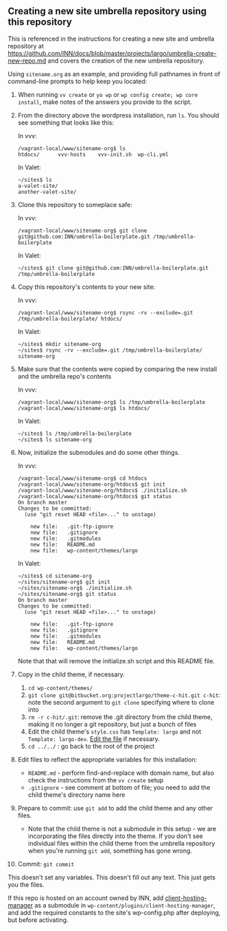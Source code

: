 ## Creating a new site umbrella repository using this repository

This is referenced in the instructions for creating a new site and umbrella repository at https://github.com/INN/docs/blob/master/projects/largo/umbrella-create-new-repo.md and covers the creation of the new umbrella repository.

Using `sitename.org` as an example, and providing full pathnames in front of command-line prompts to help keep you located:

1. When running `vv create` or `yo wp` or `wp config create; wp core install`, make notes of the answers you provide to the script.
2. From the directory above the wordpress installation, run `ls`. You should see something that looks like this:

	In vvv:

	```
	/vagrant-local/www/sitename-org$ ls
	htdocs/      vvv-hosts    vvv-init.sh  wp-cli.yml
	```
	In Valet:
	
	```
	~/sites$ ls  
	a-valet-site/  
	another-valet-site/  
	```
3. Clone this repository to someplace safe:

	In vvv:

	```
	/vagrant-local/www/sitename-org$ git clone git@github.com:INN/umbrella-boilerplate.git /tmp/umbrella-boilerplate
	```
	In Valet:
	
	```
	~/sites$ git clone git@github.com:INN/umbrella-boilerplate.git /tmp/umbrella-boilerplate
	```
4. Copy this repository's contents to your new site:

	In vvv:

	```
	/vagrant-local/www/sitename-org$ rsync -rv --exclude=.git /tmp/umbrella-boilerplate/ htdocs/
	```
	In Valet:
	
	```
	~/sites$ mkdir sitename-org
	~/sites$ rsync -rv --exclude=.git /tmp/umbrella-boilerplate/ sitename-org
	```
5. Make sure that the contents were copied by comparing the new install and the umbrella repo's contents
	
	In vvv:
	
	```
	/vagrant-local/www/sitename-org$ ls /tmp/umbrella-boilerplate
	/vagrant-local/www/sitename-org$ ls htdocs/
	```
	In Valet:
	
	```
	~/sites$ ls /tmp/umbrella-boilerplate
	~/sites$ ls sitename-org
	```
6. Now, initialize the submodules and do some other things.
	
	In vvv:

	```
	/vagrant-local/www/sitename-org$ cd htdocs
	/vagrant-local/www/sitename-org/htdocs$ git init
	/vagrant-local/www/sitename-org/htdocs$ ./initialize.sh
	/vagrant-local/www/sitename-org/htdocs$ git status
	On branch master
	Changes to be committed:
	  (use "git reset HEAD <file>..." to unstage)

		new file:   .git-ftp-ignore
		new file:   .gitignore
		new file:   .gitmodules
		new file:   README.md
		new file:   wp-content/themes/largo

	```
	In Valet:
	
	```
	~/sites$ cd sitename-org
	~/sites/sitename-org$ git init
	~/sites/sitename-org$ ./initialize.sh
	~/sites/sitename-org$ git status
	On branch master
	Changes to be committed:
	  (use "git reset HEAD <file>..." to unstage)

		new file:   .git-ftp-ignore
		new file:   .gitignore
		new file:   .gitmodules
		new file:   README.md
		new file:   wp-content/themes/largo

	```
	
	Note that that will remove the initialize.sh script and this README file.

7. Copy in the child theme, if necessary.
	1. `cd wp-content/themes/`
	2. `git clone git@bitbucket.org:projectlargo/theme-c-hit.git c-hit`: note the second argument to `git clone` specifying where to clone into
	3. `rm -r c-hit/.git`: remove the .git directory from the child theme, making it no longer a git repository, but just a bunch of files
	4. Edit the child theme's `style.css` has `Template: largo` and not `Template: largo-dev`. [Edit the file](https://github.com/INN/umbrella-nhindepth/commit/1434e83c9f2461625b76395710ee840322a55d86) if necessary.
	5. `cd ../../` : go back to the root of the project

8. Edit files to reflect the appropriate variables for this installation:
	- `README.md` - perform find-and-replace with domain name, but also check the instructions from the `vv create` setup
	- `.gitignore` - see comment at bottom of file; you need to add the child theme's directory name here

9. Prepare to commit: use `git add` to add the child theme and any other files.
	- Note that the child theme is not a submodule in this setup - we are incorporating the files directly into the theme. If you don't see individual files within the child theme from the umbrella repository when you're running `git add`, something has gone wrong.

10. Commit: `git commit`


This doesn't set any variables. This doesn't fill out any text. This just gets you the files.

If this repo is hosted on an account owned by INN, add [client-hosting-manager](https://github.com/INN/client-hosting-manager) as a submodule in `wp-content/plugins/client-hosting-manager`, and add the required constants to the site's wp-config.php after deploying, but before activating.
